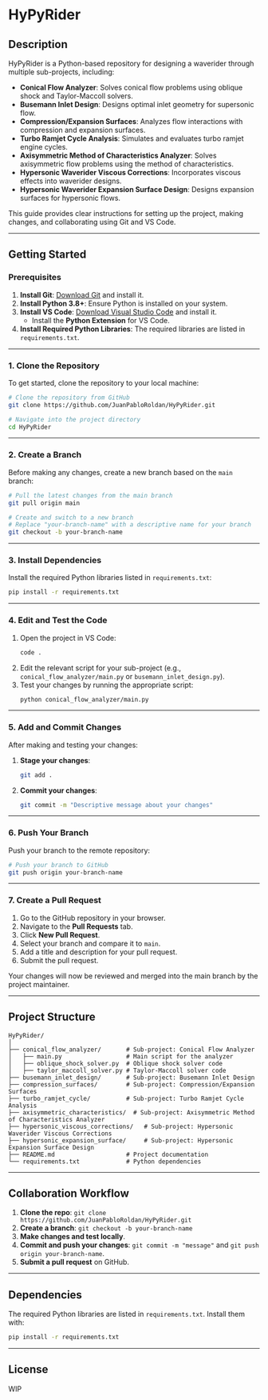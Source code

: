 # HyPyRider

## Description
HyPyRider is a Python-based repository for designing a waverider through multiple sub-projects, including:
- **Conical Flow Analyzer**: Solves conical flow problems using oblique shock and Taylor-Maccoll solvers.
- **Busemann Inlet Design**: Designs optimal inlet geometry for supersonic flow.
- **Compression/Expansion Surfaces**: Analyzes flow interactions with compression and expansion surfaces.
- **Turbo Ramjet Cycle Analysis**: Simulates and evaluates turbo ramjet engine cycles.
- **Axisymmetric Method of Characteristics Analyzer**: Solves axisymmetric flow problems using the method of characteristics.
- **Hypersonic Waverider Viscous Corrections**: Incorporates viscous effects into waverider designs.
- **Hypersonic Waverider Expansion Surface Design**: Designs expansion surfaces for hypersonic flows.

This guide provides clear instructions for setting up the project, making changes, and collaborating using Git and VS Code.

---

## Getting Started

### Prerequisites
1. **Install Git**: [Download Git](https://git-scm.com/downloads) and install it.
2. **Install Python 3.8+**: Ensure Python is installed on your system.
3. **Install VS Code**: [Download Visual Studio Code](https://code.visualstudio.com/) and install it.
   - Install the **Python Extension** for VS Code.
4. **Install Required Python Libraries**: The required libraries are listed in `requirements.txt`.

---

### 1. Clone the Repository
To get started, clone the repository to your local machine:

```bash
# Clone the repository from GitHub
git clone https://github.com/JuanPabloRoldan/HyPyRider.git

# Navigate into the project directory
cd HyPyRider
```

---

### 2. Create a Branch
Before making any changes, create a new branch based on the `main` branch:

```bash
# Pull the latest changes from the main branch
git pull origin main

# Create and switch to a new branch
# Replace "your-branch-name" with a descriptive name for your branch
git checkout -b your-branch-name
```

---

### 3. Install Dependencies
Install the required Python libraries listed in `requirements.txt`:

```bash
pip install -r requirements.txt
```

---

### 4. Edit and Test the Code
1. Open the project in VS Code:
   ```bash
   code .
   ```
2. Edit the relevant script for your sub-project (e.g., `conical_flow_analyzer/main.py` or `busemann_inlet_design.py`).
3. Test your changes by running the appropriate script:
   ```bash
   python conical_flow_analyzer/main.py
   ```

---

### 5. Add and Commit Changes
After making and testing your changes:

1. **Stage your changes**:
   ```bash
   git add .
   ```

2. **Commit your changes**:
   ```bash
   git commit -m "Descriptive message about your changes"
   ```

---

### 6. Push Your Branch
Push your branch to the remote repository:

```bash
# Push your branch to GitHub
git push origin your-branch-name
```

---

### 7. Create a Pull Request
1. Go to the GitHub repository in your browser.
2. Navigate to the **Pull Requests** tab.
3. Click **New Pull Request**.
4. Select your branch and compare it to `main`.
5. Add a title and description for your pull request.
6. Submit the pull request.

Your changes will now be reviewed and merged into the main branch by the project maintainer.

---

## Project Structure
```
HyPyRider/
│
├── conical_flow_analyzer/       # Sub-project: Conical Flow Analyzer
│   ├── main.py                  # Main script for the analyzer
│   ├── oblique_shock_solver.py  # Oblique shock solver code
│   ├── taylor_maccoll_solver.py # Taylor-Maccoll solver code
├── busemann_inlet_design/       # Sub-project: Busemann Inlet Design
├── compression_surfaces/        # Sub-project: Compression/Expansion Surfaces
├── turbo_ramjet_cycle/          # Sub-project: Turbo Ramjet Cycle Analysis
├── axisymmetric_characteristics/  # Sub-project: Axisymmetric Method of Characteristics Analyzer
├── hypersonic_viscous_corrections/   # Sub-project: Hypersonic Waverider Viscous Corrections
├── hypersonic_expansion_surface/     # Sub-project: Hypersonic Expansion Surface Design
├── README.md                    # Project documentation
└── requirements.txt             # Python dependencies
```

---

## Collaboration Workflow
1. **Clone the repo**: `git clone https://github.com/JuanPabloRoldan/HyPyRider.git`
2. **Create a branch**: `git checkout -b your-branch-name`
3. **Make changes and test locally**.
4. **Commit and push your changes**: `git commit -m "message"` and `git push origin your-branch-name`.
5. **Submit a pull request** on GitHub.

---

## Dependencies
The required Python libraries are listed in `requirements.txt`. Install them with:
```bash
pip install -r requirements.txt
```

---

## License
WIP
